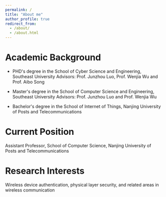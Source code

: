 ```yaml
---
permalink: /
title: "About me"
author_profile: true
redirect_from: 
  - /about/
  - /about.html
---
```


# Academic Background

- PHD's degree in the School of Cyber Science and Engineering, Southeast University
Advisors: Prof. Junzhou Luo, Prof. Wenjia Wu and Prof. Aibo Song

- Master's degree in the School of Computer Science and Engineering, Southeast University
Advisors: Prof. Junzhou Luo and Prof. Wenjia Wu

- Bachelor's degree in the School of Internet of Things, Nanjing University of Posts and Telecommunications

# Current Position
Assistant Professor, School of Computer Science, Nanjing University of Posts and Telecommunications

# Research Interests
Wireless device authentication, physical layer security, and related areas in wireless communication
